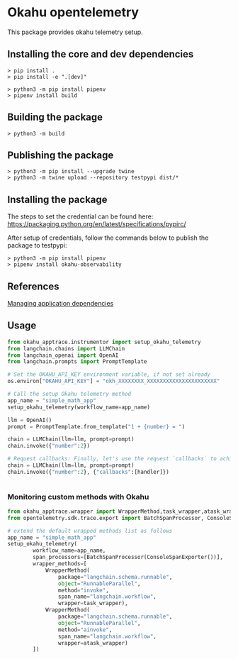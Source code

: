 # Okahu opentelemetry 

This package provides okahu telemetry setup.

## Installing the core and dev dependencies
```
> pip install .
> pip install -e ".[dev]"

> python3 -m pip install pipenv
> pipenv install build

```

## Building the package

```
> python3 -m build 
```
## Publishing the package

```
> python3 -m pip install --upgrade twine
> python3 -m twine upload --repository testpypi dist/*
```

## Installing the package

The steps to set the credential can be found here:
https://packaging.python.org/en/latest/specifications/pypirc/

After setup of credentials, follow the commands below to publish the package to testpypi:

```
> python3 -m pip install pipenv
> pipenv install okahu-observability
```

## References

[Managing application dependencies](https://packaging.python.org/en/latest/tutorials/managing-dependencies/)

## Usage
```python
from okahu_apptrace.instrumentor import setup_okahu_telemetry
from langchain.chains import LLMChain
from langchain_openai import OpenAI
from langchain.prompts import PromptTemplate

# Set the OKAHU_API_KEY environment variable, if not set already
os.environ["OKAHU_API_KEY"] = "okh_XXXXXXXX_XXXXXXXXXXXXXXXXXXXXXX"

# Call the setup Okahu telemetry method
app_name = "simple_math_app"
setup_okahu_telemetry(workflow_name=app_name)

llm = OpenAI()
prompt = PromptTemplate.from_template("1 + {number} = ")

chain = LLMChain(llm=llm, prompt=prompt)
chain.invoke({"number":2})

# Request callbacks: Finally, let's use the request `callbacks` to achieve the same result
chain = LLMChain(llm=llm, prompt=prompt)
chain.invoke({"number":2}, {"callbacks":[handler]})
    
```

### Monitoring custom methods with Okahu

```python
from okahu_apptrace.wrapper import WrapperMethod,task_wrapper,atask_wrapper
from opentelemetry.sdk.trace.export import BatchSpanProcessor, ConsoleSpanExporter

# extend the default wrapped methods list as follows
app_name = "simple_math_app"
setup_okahu_telemetry(
        workflow_name=app_name,
        span_processors=[BatchSpanProcessor(ConsoleSpanExporter())],
        wrapper_methods=[
            WrapperMethod(
                package="langchain.schema.runnable",
                object="RunnableParallel",
                method="invoke",
                span_name="langchain.workflow",
                wrapper=task_wrapper),
            WrapperMethod(
                package="langchain.schema.runnable",
                object="RunnableParallel",
                method="ainvoke",
                span_name="langchain.workflow",
                wrapper=atask_wrapper)
        ])

```

